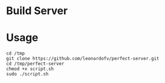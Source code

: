 # Build Server

# Usage
```
cd /tmp
git clone https://github.com/leonardofv/perfect-server.git
cd /tmp/perfect-server
chmod +x script.sh
sudo ./script.sh
```